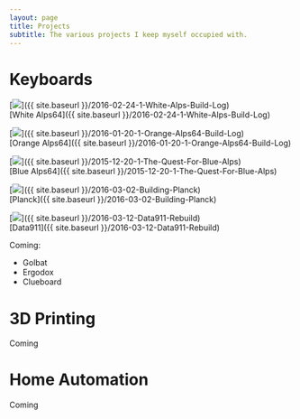 ```yaml
---
layout: page
title: Projects
subtitle: The various projects I keep myself occupied with.
---
```


# Keyboards
[![](https://i.imgur.com/qgTvkKA.jpg)]({{ site.baseurl }}/2016-02-24-1-White-Alps-Build-Log)  
[White Alps64]({{ site.baseurl }}/2016-02-24-1-White-Alps-Build-Log)

[![](http://i.imgur.com/foItOtnm.jpg)]({{ site.baseurl }}/2016-01-20-1-Orange-Alps64-Build-Log)  
[Orange Alps64]({{ site.baseurl }}/2016-01-20-1-Orange-Alps64-Build-Log)

[![](http://i.imgur.com/int4rR7m.jpg)]({{ site.baseurl }}/2015-12-20-1-The-Quest-For-Blue-Alps)  
[Blue Alps64]({{ site.baseurl }}/2015-12-20-1-The-Quest-For-Blue-Alps)

[![](https://i.imgur.com/SJRAW2c.jpg)]({{ site.baseurl }}/2016-03-02-Building-Planck)  
[Planck]({{ site.baseurl }}/2016-03-02-Building-Planck)

[![](https://i.imgur.com/9riDPw0.jpg)]({{ site.baseurl }}/2016-03-12-Data911-Rebuild)  
[Data911]({{ site.baseurl }}/2016-03-12-Data911-Rebuild)

Coming:

+ Golbat
+ Ergodox
+ Clueboard

# 3D Printing

Coming

# Home Automation

Coming
